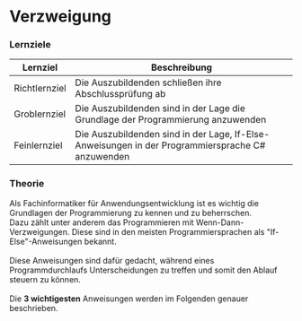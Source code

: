 # Verzweigung

### Lernziele
| Lernziel      | Beschreibung                                                                                     |
|---------------|--------------------------------------------------------------------------------------------------|
| Richtlernziel | Die Auszubildenden schließen ihre Abschlussprüfung ab                                            |
| Groblernziel  | Die Auszubildenden sind in der Lage die Grundlage der Programmierung anzuwenden                  |
| Feinlernziel  | Die Auszubildenden sind in der Lage, If-Else-Anweisungen in der Programmiersprache C# anzuwenden |

### Theorie
Als Fachinformatiker für Anwendungsentwicklung ist es wichtig die Grundlagen der Programmierung zu kennen und zu beherrschen.\
Dazu zählt unter anderem das Programmieren mit Wenn-Dann-Verzweigungen. Diese sind in den meisten Programmiersprachen als "If-Else"-Anweisungen bekannt.\
\
Diese Anweisungen sind dafür gedacht, während eines Programmdurchlaufs Unterscheidungen zu treffen und somit den Ablauf steuern zu können.\
\
Die <b>3 wichtigesten</b> Anweisungen werden im Folgenden genauer beschrieben.
